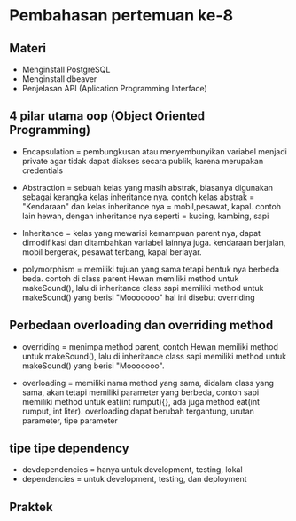# Pembahasan pertemuan ke-8

## Materi

- Menginstall PostgreSQL
- Menginstall dbeaver
- Penjelasan API (Aplication Programming Interface)

## 4 pilar utama oop (Object Oriented Programming)

- Encapsulation = pembungkusan atau menyembunyikan variabel menjadi private agar tidak dapat diakses secara publik, karena merupakan credentials

- Abstraction = sebuah kelas yang masih abstrak, biasanya digunakan sebagai kerangka kelas inheritance nya. contoh kelas abstrak = "Kendaraan" dan kelas inheritance nya = mobil,pesawat, kapal.
contoh lain hewan, dengan inheritance nya seperti = kucing, kambing, sapi

- Inheritance = kelas yang mewarisi kemampuan parent nya, dapat dimodifikasi dan ditambahkan variabel lainnya juga. kendaraan berjalan, mobil bergerak, pesawat terbang, kapal berlayar.

- polymorphism = memiliki tujuan yang sama tetapi bentuk nya berbeda beda. contoh di class parent Hewan memiliki method untuk makeSound(), lalu di inheritance class sapi memiliki method untuk makeSound() yang berisi "Mooooooo" hal ini disebut overriding

## Perbedaan overloading dan overriding method

- overriding = menimpa method parent, contoh Hewan memiliki method untuk makeSound(), lalu di inheritance class sapi memiliki method untuk makeSound() yang berisi "Mooooooo".

- overloading = memiliki nama method yang sama, didalam class yang sama, akan tetapi memiliki parameter yang berbeda, contoh sapi memiliki method untuk eat(int rumput){}, ada juga method eat(int rumput, int liter). overloading dapat berubah tergantung, urutan parameter, tipe parameter

## tipe tipe dependency
- devdependencies = hanya untuk development, testing, lokal
- dependencies = untuk development, testing, dan deployment

## Praktek